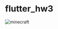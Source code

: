 # flutter_hw3
![minecraft](https://github.com/snsyzbvaa/flutter_hw3/assets/144226164/ab64a6d1-abb1-4fb9-b394-f8baecc4c463)
